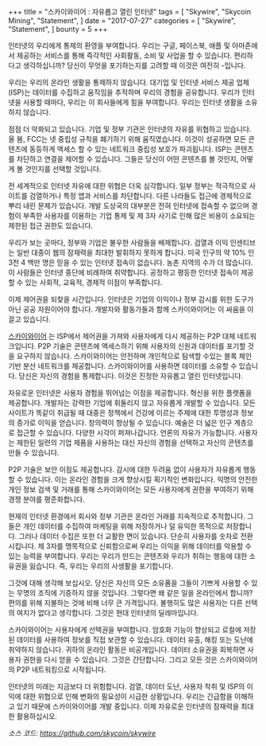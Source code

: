 +++
title = "스카이와이어 : 자유롭고 열린 인터넷"
tags = [
    "Skywire",
    "Skycoin Mining",
    "Statement",
]
date = "2017-07-27"
categories = [
    "Skywire",
    "Statement",
]
bounty = 5
+++

인터넷의 우리에게 통제의 환영을 부여합니다. 우리는 구글, 페이스북, 애플 및 아마존에서 
제공하는 서비스를 통해 즉각적인 사회활동, 소비 및 사업을 할 수 있습니다. 
편리하다고 생각하십니까? 당신이 무엇을 포기하는지를 고려할 때 이것은 여전히 -입니다.

우리는 우리의 온라인 생활을 통제하지 않습니다. 대기업 및 인터넷 서비스 제공 업체(ISP)는 
데이터를 수집하고 움직임을 추적하며 우리의 경험을 공유합니다. 
우리가 인터넷을 사용할 때마다, 우리는 이 회사들에게 힘을 부여합니다. 
우리는 인터넷 생활을 소유하지 않습니다.

점점 더 악화되고 있습니다. 기업 및 정부 기관은 인터넷의 자유를 위협하고 있습니다. 
올 봄, FCC는 넷 중립성 규칙을 폐기하기 위해 움직였습니다. 
이것이 성공하면 모든 콘텐츠에 동등하게 액세스 할 수 있는 네트워크 중립성 보호가 파괴됩니다. 
ISP는 콘텐츠를 차단하고 연결을 제어할 수 있습니다. 
그들은 당신이 어떤 콘텐츠를 볼 것인지, 어떻게 볼 것인지를 선택할 것입니다.

전 세계적으로 인터넷 자유에 대한 위협은 더욱 심각합니다. 
일부 정부는 적극적으로 사이트를 검열하거나 특정 앱과 서비스를 차단합니다. 
다른 나라들도 접근에 경제적으로 뿌리 내린 문제가 있습니다. 
개발 도상국의 대부분은 전혀 인터넷에 접속할 수 없으며 경험이 부족한 사용자를 
이용하는 기업 통제 및 제 3자 사기로 인해 많은 비용이 소요되는 제한된 접근 권한도 있습니다.

우리가 보는 곳마다, 정부와 기업은 불우한 사람들을 배제합니다. 
검열과 이익 인센티브는 일반 대중이 웹의 잠재력을 최대한 발휘하지 못하게 합니다. 
미국 인구의 약 10% 인 3천 4 백만 명은 믿을 수 있는 인터넷 접속이 없습니다. 
농촌 지역의 수가 더 많습니다. 이 사람들은 인터넷 중단에 비례하여 취약합니다. 
공정하고 평등한 인터넷 접속이 제공할 수 있는 사회적, 교육적, 경제적 이점이 부족합니다.

이제 제어권을 되찾을 시간입니다. 인터넷은 기업의 이익이나 정부 감시를 위한 
도구가 아닌 공공 자원이어야 합니다. 개발자와 활동가들과 함께 
스카이와이어는 이 싸움을 이끌고 있습니다.

[스카이와이어](https://github.com/skycoin/skywire) 는 ISP에서 제어권을 가져와 
사용자에게 다시 제공하는 P2P 대체 네트워크입니다. 
P2P 기술은 콘텐츠에 액세스하기 위해 사용자의 신원과 데이터를 포기할 것을 요구하지 않습니다. 
스카이와이어는 안전하며 개인적으로 탐색할 수있는 블록 체인 기반 
분산 네트워크를 제공합니다. 스카이와이어를 사용하면 데이터를 소유할 수 있습니다. 
당신은 자신의 경험을 통제합니다. 이것은 진정한 자유롭고 열린 인터넷입니다.

자유로운 인터넷은 사용자 경험을 뛰어넘는 이점을 제공합니다. 
혁신을 위한 플랫폼을 제공합니다. 개발자는 강력한 기업에 휘둘리지 않고 
자유롭게 개발할 수 있습니다. 모든 사이트가 똑같이 취급될 때 대중은 
정책에서 건강에 이르는 주제에 대한 투명성과 정보의 증가로 이익을 얻습니다. 
창의력이 향상될 수 있습니다. 예술은 더 넓은 인구 계층으로 접근할 수 있습니다.
다양한 시각이 퍼져나갑니다. 언론의 자유가 가능합니다. 
사용자는 제한된 일련의 기업 제품을 사용하는 대신 자신의 경험을 선택하고 
자신의 콘텐츠를 만들 수 있습니다.

P2P 기술은 보안 이점도 제공합니다. 감시에 대한 두려움 없이 사용자가 자유롭게 행동할 수 있습니다. 
이는 온라인 경험을 크게 향상시킬 획기적인 변화입니다. 익명의 안전한 개인 정보 검색 및 거래를 통해 
스카이와이어는 모든 사용자에게 권한을 부여하기 위해 경쟁 분야를 평준화합니다.

현재의 인터넷 환경에서 회사와 정부 기관은 온라인 거래를 지속적으로 추적합니다. 
그들은 개인 데이터를 수집하여 마케팅을 위해 저장하거나 덜 유익한 목적으로 저장합니다. 
그러나 데이터 수집은 또한 더 교활한 면이 있습니다. 단순히 사용자를 숫자로 전환시킵니다. 
제 3자를 맹목적으로 신뢰함으로써 우리는 이익을 위해 데이터를 악용할 수 있는 능력을 부여합니다. 
우리는 우리가 만드는 콘텐츠와 우리가 취하는 행동에 대한 소유권을 잃습니다. 
즉, 우리는 우리의 사생활을 포기합니다.

그것에 대해 생각해 보십시오. 당신은 자신의 모든 소유품을
그들이 기쁘게 사용할 수 있는 무명의 조직에 기증하지 않을 것입니다. 
그렇다면 왜 같은 일을 온라인에서 합니까? 
편의를 위해 지불하는 것에 비해 너무 큰 가격입니다. 
불행히도 많은 사용자는 다른 선택의 여지가 없다고 생각합니다. 
그것은 현대 인터넷의 딜레마입니다.

스카이와이어는 사용자에게 선택권을 부여합니다. 암호화 기능이 향상되고 
로컬에 저장된 데이터를 사용하여 정보를 직접 보관할 수 있습니다. 
데이터 유출, 해킹 또는 도난에 취약하지 않습니다. 
귀하의 온라인 활동은 비공개입니다. 
데이터 소유권을 회복하면 사용자 권한을 다시 얻을 수 있습니다. 
그것은 간단합니다. 그리고 모든 것은 스카이와이어의 P2P 네트워킹으로 시작됩니다.

인터넷의 미래는 지금보다 더 위험합니다. 검열, 데이터 도난, 사용자 착취 및 ISP의 
이익에 대한 위협으로 인해 변화의 필요성이 시급한 상황입니다. 
우리는 긴급함을 이해하고 있기 때문에 스카이와이어를 개발 중입니다. 
이제 자유로운 인터넷의 잠재력을 최대한 활용하십시오.

*소스 코드: https://github.com/skycoin/skywire*
